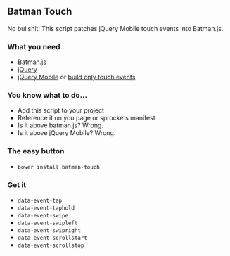 ## Batman Touch

No bullshit:  This script patches jQuery Mobile touch events into Batman.js.

### What you need
- [Batman.js](https://github.com/batmanjs/batman)
- [jQuery](http://jquery.com/)
- [jQuery Mobile](http://jquerymobile.com/download/) or [build only touch
  events](http://jquerymobile.com/download-builder/)

### You know what to do...
- Add this script  to your project
- Reference it on you page or sprockets manifest
- Is it above batman.js? Wrong.
- Is it above jQuery Mobile? Wrong.

### The easy button
- `bower install batman-touch`

### Get it
- `data-event-tap`
- `data-event-taphold`
- `data-event-swipe`
- `data-event-swipleft`
- `data-event-swipright`
- `data-event-scrollstart`
- `data-event-scrollstop`
